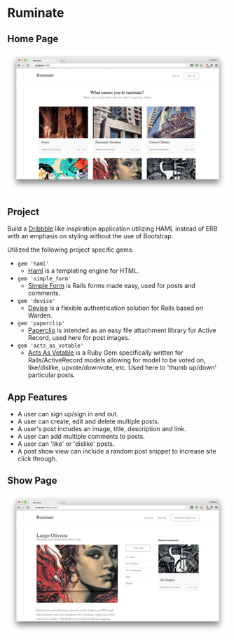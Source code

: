 Ruminate
===================

Home Page
-------------------
![index view](https://github.com/ehsalazar/ruminate/blob/master/app/assets/images/index.png)

Project
-------------------
Build a [Dribbble](https://dribbble.com/) like inspiration application utilizing HAML instead of ERB with an emphasis on styling without the use of Bootstrap.

Utilized the following project specific gems:
- `gem 'haml'`
  - [Haml](https://github.com/haml/haml) is a templating engine for HTML.
- `gem 'simple_form'`
  - [Simple Form](https://github.com/plataformatec/simple_form) is Rails forms made easy, used for posts and comments.
- `gem 'devise'`
  - [Devise](https://github.com/plataformatec/devise) is a flexible authentication solution for Rails based on Warden.
- `gem 'paperclip'`
  - [Paperclip](https://github.com/thoughtbot/paperclip) is intended as an easy file attachment library for Active Record, used here for post images.
- `gem 'acts_as_votable'`
  - [Acts As Votable](https://github.com/ryanto/acts_as_votable) is a Ruby Gem specifically written for Rails/ActiveRecord models allowing for model to be voted on, like/dislike, upvote/downvote, etc. Used here to 'thumb up/down' particular posts.


App Features
-------------------
- A user can sign up/sign in and out.
- A user can create, edit and delete multiple posts.
- A user's post includes an image, title, description and link.
- A user can add multiple comments to posts.
- A user can 'like' or 'dislike' posts.
- A post show view can include a random post snippet to increase site click through.

Show Page
-------------------
![show view](https://github.com/ehsalazar/ruminate/blob/master/app/assets/images/show.png)
